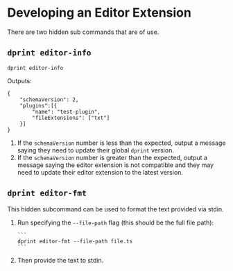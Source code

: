 # Developing an Editor Extension

There are two hidden sub commands that are of use.

## `dprint editor-info`

```
dprint editor-info
```

Outputs:

```
{
    "schemaVersion": 2,
    "plugins":[{
        "name": "test-plugin",
        "fileExtensions": ["txt"]
    }]
}
```

1. If the `schemaVersion` number is less than the expected, output a message saying they need to update their global `dprint` version.
2. If the `schemaVersion` number is greater than the expected, output a message saying the editor extension is not compatible and they may need to update their editor extension to the latest version.

## `dprint editor-fmt`

This hidden subcommand can be used to format the text provided via stdin.

1. Run specifying the `--file-path` flag (this should be the full file path):

       ```
       dprint editor-fmt --file-path file.ts
       ```
2. Then provide the text to stdin.

